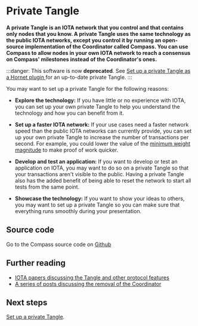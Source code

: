 # Private Tangle

**A private Tangle is an IOTA network that you control and that contains only nodes that you know. A private Tangle uses the same technology as the public IOTA networks, except you control it by running an open-source implementation of the Coordinator called Compass. You can use Compass to allow nodes in your own IOTA network to reach a consensus on Compass' milestones instead of the Coordinator's ones.**

:::danger:
This software is now **deprecated**. See [Set up a private Tangle as a Hornet plugin
](root://hornet/1.1/tutorials/set-up-a-private-tangle-hornet.md) for an up-to-date private Tangle.
:::


You may want to set up a private Tangle for the following reasons:

- **Explore the technology:** If you have little or no experience with IOTA, you can set up your own private Tangle to help you understand the technology and how you can benefit from it.

- **Set up a faster IOTA network:** If your use cases need a faster network speed than the public IOTA networks can currently provide, you can set up your own private Tangle to increase the number of transactions per second. For example, you could lower the value of the [minimum weight magnitude](root://getting-started/1.1/first-steps/sending-transactions.md#doing-proof-of-work) to make proof of work quicker.

- **Develop and test an application:** If you want to develop or test an application on IOTA, you may want to do so on a private Tangle so that your transactions aren't visible to the public. Having a private Tangle also has the added benefit of being able to reset the network to start all tests from the same point.

- **Showcase the technology:** If you want to show your ideas to others, you may want to set up a private Tangle so you can make sure that everything runs smoothly during your presentation.

## Source code

Go to the Compass source code on [Github](https://github.com/gohornet/hornet/blob/master/plugins/coordinator/plugin.go)

## Further reading 

- [IOTA papers discussing the Tangle and other protocol features](https://www.iota.org/research/academic-papers)
- [A series of posts discussing the removal of the Coordinator](https://blog.iota.org/coordinator-part-1-the-path-to-coordicide-ee4148a8db08)

## Next steps

[Set up a private Tangle](tutorials/install-compass.md).
